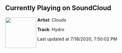 ## Currently Playing on SoundCloud

[<img align="left" width="100" src="https://i1.sndcdn.com/artworks-t9mJS3BWBsgHlKwI-MgN2nw-t50x50.jpg">](https://soundcloud.com/thisisclouds/clouds-hydro?in=thisisclouds/sets/arkiv3-onslaught-ash)

**Artist**: Clouds 

**Track**: Hydro

Last updated at 7/18/2020, 7:50:02 PM
